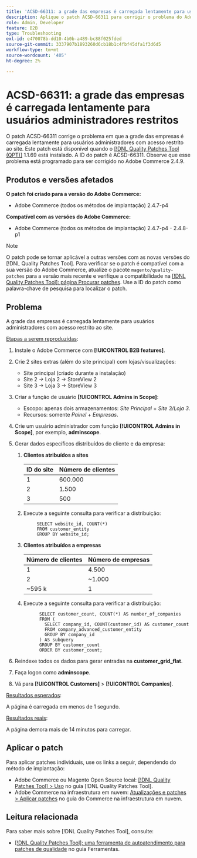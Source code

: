 ```yaml
---
title: 'ACSD-66311: a grade das empresas é carregada lentamente para usuários administradores restritos'
description: Aplique o patch ACSD-66311 para corrigir o problema do Adobe Commerce em que as empresas carregam lentamente a grade para usuários administradores com acesso restrito a sites.
role: Admin, Developer
feature: B2B
type: Troubleshooting
exl-id: e470078b-dd10-4b0b-a489-bc88f025fded
source-git-commit: 3337907b1893260d6cb18b1c4fbf45dfa1f3d6d5
workflow-type: tm+mt
source-wordcount: '405'
ht-degree: 2%

---
```


# ACSD-66311: a grade das empresas é carregada lentamente para usuários administradores restritos

O patch ACSD-66311 corrige o problema em que a grade das empresas é carregada lentamente para usuários administradores com acesso restrito ao site. Este patch está disponível quando o [[!DNL Quality Patches Tool (QPT)]](/help/tools/quality-patches-tool/quality-patches-tool-to-self-serve-quality-patches.md) 1.1.69 está instalado. A ID do patch é ACSD-66311. Observe que esse problema está programado para ser corrigido no Adobe Commerce 2.4.9.

## Produtos e versões afetados

**O patch foi criado para a versão do Adobe Commerce:**

* Adobe Commerce (todos os métodos de implantação) 2.4.7-p4

**Compatível com as versões do Adobe Commerce:**

* Adobe Commerce (todos os métodos de implantação) 2.4.7-p4 - 2.4.8-p1

>[!NOTE]
>
>O patch pode se tornar aplicável a outras versões com as novas versões do [!DNL Quality Patches Tool]. Para verificar se o patch é compatível com a sua versão do Adobe Commerce, atualize o pacote `magento/quality-patches` para a versão mais recente e verifique a compatibilidade na [[!DNL Quality Patches Tool]: página Procurar patches](https://experienceleague.adobe.com/tools/commerce-quality-patches/index.html?lang=pt-BR). Use a ID do patch como palavra-chave de pesquisa para localizar o patch.

## Problema

A grade das empresas é carregada lentamente para usuários administradores com acesso restrito ao site.

<u>Etapas a serem reproduzidas</u>:

1. Instale o Adobe Commerce com **[!UICONTROL B2B features]**.
1. Crie 2 sites extras (além do site principal) com lojas/visualizações:
   * Site principal (criado durante a instalação)
   * Site 2 → Loja 2 → StoreView 2
   * Site 3 → Loja 3 → StoreView 3
1. Criar a função de usuário **[!UICONTROL Admins in Scope]**:
   * Escopo: apenas dois armazenamentos: *Site Principal* + *Site 3/Loja 3*.
   * Recursos: somente *Painel* + *Empresas*.
1. Crie um usuário administrador com função **[!UICONTROL Admins in Scope]**, por exemplo, **adminscope**.
1. Gerar dados específicos distribuídos do cliente e da empresa:
   1. **Clientes atribuídos a sites**

      | ID do site | Número de clientes |
      |------------|---------------------|
      | 1 | 600.000 |
      | 2 | 1.500 |
      | 3 | 500 |

   1. Execute a seguinte consulta para verificar a distribuição:

      ```
           SELECT website_id, COUNT(*) 
           FROM customer_entity 
           GROUP BY website_id; 
      ```

   1. **Clientes atribuídos a empresas**

      | Número de clientes | Número de empresas |
      |---------------------|---------------------|
      | 1 | 4.500 |
      | 2 | ~1.000 |
      | ~595 k | 1 |

   1. Execute a seguinte consulta para verificar a distribuição:

      ```
            SELECT customer_count, COUNT(*) AS number_of_companies
            FROM (
              SELECT company_id, COUNT(customer_id) AS customer_count
              FROM company_advanced_customer_entity
              GROUP BY company_id
            ) AS subquery
            GROUP BY customer_count
            ORDER BY customer_count; 
      ```

1. Reindexe todos os dados para gerar entradas na **customer_grid_flat**.
1. Faça logon como **adminscope**.
1. Vá para **[!UICONTROL Customers]** > **[!UICONTROL Companies]**.

<u>Resultados esperados</u>:

A página é carregada em menos de 1 segundo.

<u>Resultados reais</u>:

A página demora mais de 14 minutos para carregar.

## Aplicar o patch

Para aplicar patches individuais, use os links a seguir, dependendo do método de implantação:

* Adobe Commerce ou Magento Open Source local: [[!DNL Quality Patches Tool] > Uso](/help/tools/quality-patches-tool/usage.md) no guia [!DNL Quality Patches Tool].
* Adobe Commerce na infraestrutura em nuvem: [Atualizações e patches > Aplicar patches](https://experienceleague.adobe.com/docs/commerce-cloud-service/user-guide/develop/upgrade/apply-patches.html?lang=pt-BR) no guia do Commerce na infraestrutura em nuvem.

## Leitura relacionada

Para saber mais sobre [!DNL Quality Patches Tool], consulte:

* [[!DNL Quality Patches Tool]: uma ferramenta de autoatendimento para patches de qualidade](/help/tools/quality-patches-tool/quality-patches-tool-to-self-serve-quality-patches.md) no guia Ferramentas.
